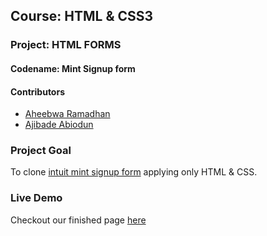 ## Course: HTML & CSS3
### Project: HTML FORMS
#### Codename: Mint Signup form

#### Contributors
* [Aheebwa Ramadhan](https://github.com/raheebwa)
* [Ajibade Abiodun](https://github.com/Tripple-A)


### Project Goal
To clone [intuit mint signup form](https://accounts.intuit.com/signup.html?offering_id=Intuit.ifs.mint&namespace_id=50000026&redirect_url=https%3A%2F%2Fmint.intuit.com%2Foverview.event%3Futm_medium%3Ddirect%26cta%3Dhero_sign_up_free_ProspectWeb%26adobe_mc%3DMCMID%253D31540677020857058331615100696978243225%257CMCORGID%253D969430F0543F253D0A4C98C6%252540AdobeOrg%257CTS%253D1568907361%26ivid%3D3e210f74-3fea-4b36-9224-ad68a5dcba6a) applying only HTML & CSS. 

### Live Demo
Checkout our finished page [here](http://raheebwa.github.io/mint-signup-form/)
